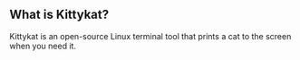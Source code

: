 ## What is Kittykat?
Kittykat is an open-source Linux terminal tool that prints a cat to the screen when you need it.<br>
